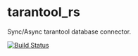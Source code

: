 # tarantool_rs
Sync/Async tarantool database connector.

[![Build Status](https://travis-ci.org/LooMaclin/tarantool_rs.svg?branch=master)](https://travis-ci.org/LooMaclin/tarantool_rs)